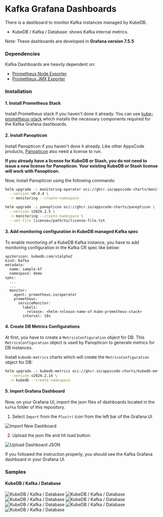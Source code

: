 # Kafka Grafana Dashboards

There is a dashboard to monitor Kafka instances managed by KubeDB.
- KubeDB / Kafka / Database: shows Kafka internal metrics.

Note: These dashboards are developed in **Grafana version 7.5.5**

### Dependencies

Kafka Dashboards are heavily dependent on:

- [Prometheus Node Exporter](https://github.com/prometheus/node_exporter)
- [Prometheus JMX Exporter](https://github.com/prometheus/jmx_exporter)


### Installation

#### 1. Install Prometheus Stack

Install Prometheus stack if you haven't done it already. You can use [kube-prometheus-stack](https://artifacthub.io/packages/helm/prometheus-community/kube-prometheus-stack) which installs the necessary components required for the Kafka Grafana dashboards.


#### 2. Install Panopticon

Install Panopticon if you haven't done it already. Like other AppsCode products, [Panopticon](https://byte.builders/blog/post/introducing-panopticon/) also need a license to run.

**If you already have a license for KubeDB or Stash, you do not need to issue a new license for Panopticon. Your existing KubeDB or Stash license will work with Panopticon.**

Now, install Panopticon using the following commands:

```bash
helm upgrade -i monitoring-operator oci://ghcr.io/appscode-charts/monitoring-operator \
  --version v0.0.4 \
  -n monitoring --create-namespace

helm upgrade -i panopticon oci://ghcr.io/appscode-charts/panopticon \
  --version v2024.2.5 \
  -n monitoring --create-namespace \
  --set-file license=/path/to/license-file.txt
```


#### 3. Add monitoring configuration in KubeDB managed Kafka spec

To enable monitoring of a KubeDB Kafka instance, you have to add monitoring configuration in the Kafka CR spec like below:

```
apiVersion: kubedb.com/v1alpha2
kind: Kafka
metadata:
  name: sample-kf
  namespace: demo
spec:
  ...
  ...
  monitor:
    agent: prometheus.io/operator
    prometheus:
      serviceMonitor:
        labels:
          release: <helm-release-name-of-kube-prometheus-stack>
        interval: 10s
```

#### 4. Create DB Metrics Configurations

At first, you have to create a `MetricsConfiguration` object for DB. This `MetricsConfiguration` object is used by Panopticon to generate metrics for DB instances.

Install `kubedb-metrics` charts which will create the `MetricsConfiguration` object for DB:

```bash
helm upgrade -i kubedb-metrics oci://ghcr.io/appscode-charts/kubedb-metrics \
  --version v2024.2.14 \
  -n kubedb --create-namespace
```


#### 5. Import Grafana Dashboard

Now, on your Grafana UI, import the json files of dashboards located in the `kafka` folder of this repository.


1. Select `Import` from the `Plus(+)` icon from the left bar of the Grafana UI

![Import New Dashboard](/kafka/images/import_dashboard_1.png)

2. Upload the json file and hit load button:

![Upload Dashboard JSON](/kafka/images/import_dashboard_2.png)


If you followed the instruction properly, you should see the Kafka Grafana dashboard in your Grafana UI.

### Samples

#### KubeDB / Kafka / Database

![KubeDB / Kafka / Database](/kafka/images/Kafka-server-metrics-0.png)
![KubeDB / Kafka / Database](/kafka/images/kafka-server-metrics-1.png)
![KubeDB / Kafka / Database](/kafka/images/Kafka-broker-topic-metrics-0.png)
![KubeDB / Kafka / Database](/kafka/images/kafka-broker-topic-metrics-1.png)
![KubeDB / Kafka / Database](/kafka/images/Kafka-broker-topic-metrics-2.png)
![KubeDB / Kafka / Database](/kafka/images/kafka-kraft-quorum-monitoring-metrics.png)
![KubeDB / Kafka / Database](/kafka/images/kafka-kraft-controller-monitoring-metrics.png)
